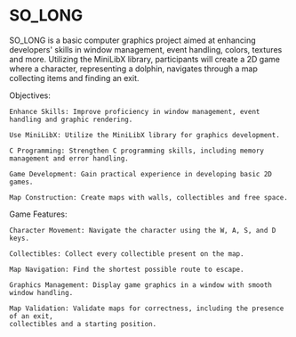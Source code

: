 # SO_LONG

SO_LONG is a basic computer graphics project aimed at enhancing developers' skills in window management, event handling, colors, textures and more. 
Utilizing the MiniLibX library, participants will create a 2D game where a character, representing a dolphin, navigates through a map collecting items and finding an exit.

Objectives:

    Enhance Skills: Improve proficiency in window management, event handling and graphic rendering.
    
    Use MiniLibX: Utilize the MiniLibX library for graphics development.
    
    C Programming: Strengthen C programming skills, including memory management and error handling.
    
    Game Development: Gain practical experience in developing basic 2D games.
    
    Map Construction: Create maps with walls, collectibles and free space.

Game Features:

    Character Movement: Navigate the character using the W, A, S, and D keys.
    
    Collectibles: Collect every collectible present on the map.
    
    Map Navigation: Find the shortest possible route to escape.
    
    Graphics Management: Display game graphics in a window with smooth window handling.
    
    Map Validation: Validate maps for correctness, including the presence of an exit, 
    collectibles and a starting position.
